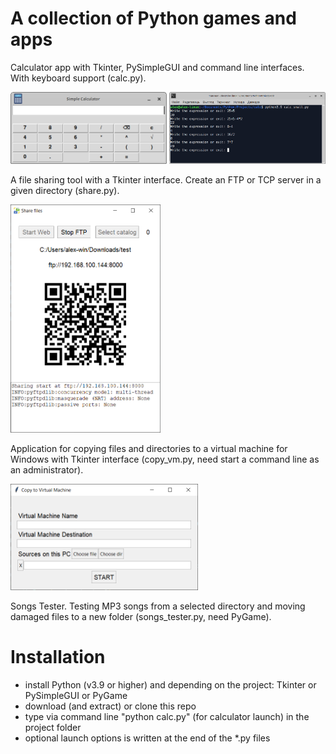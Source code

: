 # A collection of Python games and apps


Calculator app with Tkinter, PySimpleGUI and command line interfaces. With keyboard support (calc.py).

<img title="Screenshot from Linux Xubuntu" src="https://github.com/lestec-al/apps-python/raw/main/data/calc_tk_pic.png" width="250" height="115"/>  <img title="Screenshot from Linux Xubuntu" src="https://github.com/lestec-al/apps-python/raw/main/data/calc_cl_pic1.png" width="250" height="115"/>

A file sharing tool with a Tkinter interface. Create an FTP or TCP server in a given directory (share.py).

<img title="Screenshot from Windows 10" src="https://github.com/lestec-al/apps-python/raw/main/data/share_tk_pic.png" width="240" height="365"/>

Application for copying files and directories to a virtual machine for Windows with Tkinter interface (copy_vm.py, need start a command line as an administrator).

<img title="Screenshot from Windows 10" src="https://github.com/lestec-al/apps-python/raw/main/data/copy_vm_pic.png" width="300" height="170"/>

Songs Tester. Testing MP3 songs from a selected directory and moving damaged files to a new folder (songs_tester.py, need PyGame).


# Installation

- install Python (v3.9 or higher) and depending on the project: Tkinter or PySimpleGUI or PyGame
- download (and extract) or clone this repo
- type via command line "python calc.py" (for calculator launch) in the project folder
- optional launch options is written at the end of the *.py files